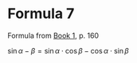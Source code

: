 # Formula 7

Formula from [Book 1](../Buch1.md), p. 160

$\sin{\alpha - \beta} = \sin{\alpha}\cdot\cos{\beta} - \cos{\alpha}\cdot\sin{\beta}$
